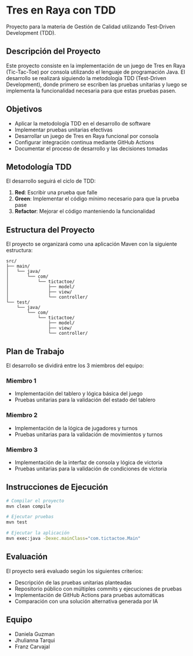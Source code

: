 # Tres en Raya con TDD

Proyecto para la materia de Gestión de Calidad utilizando Test-Driven Development (TDD).

## Descripción del Proyecto

Este proyecto consiste en la implementación de un juego de Tres en Raya (Tic-Tac-Toe) por consola utilizando el lenguaje de programación Java. El desarrollo se realizará siguiendo la metodología TDD (Test-Driven Development), donde primero se escriben las pruebas unitarias y luego se implementa la funcionalidad necesaria para que estas pruebas pasen.

## Objetivos

- Aplicar la metodología TDD en el desarrollo de software
- Implementar pruebas unitarias efectivas
- Desarrollar un juego de Tres en Raya funcional por consola
- Configurar integración continua mediante GitHub Actions
- Documentar el proceso de desarrollo y las decisiones tomadas

## Metodología TDD

El desarrollo seguirá el ciclo de TDD:

1. **Red**: Escribir una prueba que falle
2. **Green**: Implementar el código mínimo necesario para que la prueba pase
3. **Refactor**: Mejorar el código manteniendo la funcionalidad

## Estructura del Proyecto

El proyecto se organizará como una aplicación Maven con la siguiente estructura:

```
src/
├── main/
│   └── java/
│       └── com/
│           └── tictactoe/
│               ├── model/
│               ├── view/
│               └── controller/
└── test/
    └── java/
        └── com/
            └── tictactoe/
                ├── model/
                ├── view/
                └── controller/
```

## Plan de Trabajo

El desarrollo se dividirá entre los 3 miembros del equipo:

### Miembro 1

- Implementación del tablero y lógica básica del juego
- Pruebas unitarias para la validación del estado del tablero

### Miembro 2

- Implementación de la lógica de jugadores y turnos
- Pruebas unitarias para la validación de movimientos y turnos

### Miembro 3

- Implementación de la interfaz de consola y lógica de victoria
- Pruebas unitarias para la validación de condiciones de victoria

## Instrucciones de Ejecución

```bash
# Compilar el proyecto
mvn clean compile

# Ejecutar pruebas
mvn test

# Ejecutar la aplicación
mvn exec:java -Dexec.mainClass="com.tictactoe.Main"
```

## Evaluación

El proyecto será evaluado según los siguientes criterios:

- Descripción de las pruebas unitarias planteadas
- Repositorio público con múltiples commits y ejecuciones de pruebas
- Implementación de GitHub Actions para pruebas automáticas
- Comparación con una solución alternativa generada por IA

## Equipo

- Daniela Guzman
- Jhulianna Tarqui
- Franz Carvajal
